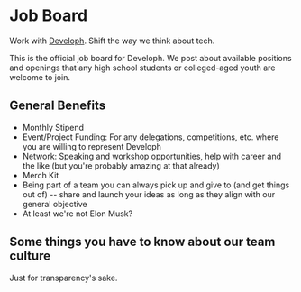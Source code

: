 # Job Board
Work with [Developh](http://developh.org). Shift the way we think about tech.

This is the official job board for Developh. We post about available positions and openings that any high school students or colleged-aged youth are welcome to join.



## General Benefits
* Monthly Stipend
* Event/Project Funding: For any delegations, competitions, etc. where you are willing to represent Developh
* Network: Speaking and workshop opportunities, help with career and the like (but you're probably amazing at that already)
* Merch Kit
* Being part of a team you can always pick up and give to (and get things out of) -- share and launch your ideas as long as they align with our general objective
* At least we're not Elon Musk?

## Some things you have to know about our team culture
Just for transparency's sake.
